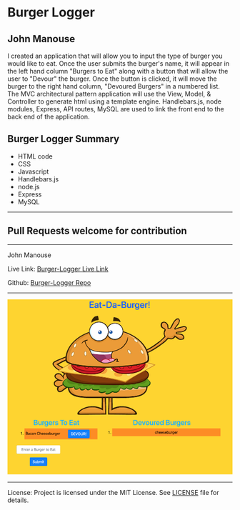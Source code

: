 <h1>Burger Logger</h1>
<h2>John Manouse</h2>
<p>I created an application that will allow you to input the type of burger you would like to eat. Once the user submits the burger's name, it will appear in the left hand column "Burgers to Eat" along with a button that will allow the user to "Devour" the burger. Once the button is clicked, it will move the burger to the right hand column, "Devoured Burgers" in a numbered list. The MVC architectural pattern application will use the View, Model, & Controller to generate html using a template engine. Handlebars.js, node modules, Express, API routes, MySQL are used to link the front end to the back end of the application.</p>
<p>
</p>
 
<h2>Burger Logger Summary</h2>
<ul>
    <li>HTML code</li>
    <li>CSS</li>
    <li>Javascript</li>
    <li>Handlebars.js</li>
    <li>node.js</li>
    <li>Express</li>
    <li>MySQL</li>
</ul>
<hr>
<h2>Pull Requests welcome for contribution</h2>
<hr>
<p>John Manouse</p>
<p>Live Link: <a href="https://burger411.herokuapp.com/">Burger-Logger Live Link</a></p>
<p>Github: <a href="https://github.com/Mirageg4/Burger-Logger">Burger-Logger Repo</a></p>

<hr>
<img src ="./public/img/BL-Screenshot.png"/>
<hr>              
<p>License: Project is licensed under the MIT License. 
See <a href ="LICENSE.md">LICENSE</a> file for details.